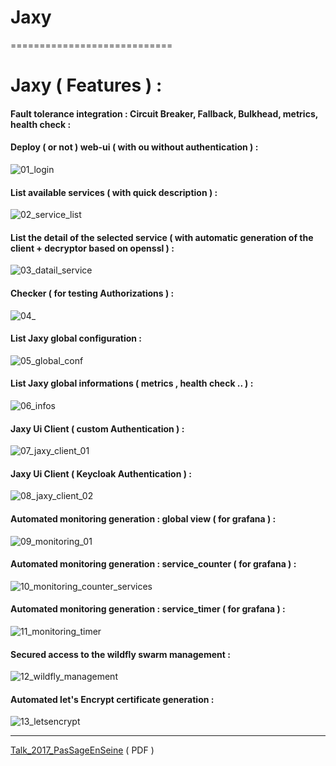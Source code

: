 
# Jaxy


============================

# Jaxy ( Features ) :

#### Fault tolerance integration : Circuit Breaker, Fallback, Bulkhead, metrics, health check :

#### Deploy ( or not ) web-ui ( with ou without authentication ) :

![01_login](https://user-images.githubusercontent.com/7684497/48570327-706af980-e904-11e8-8fe4-a0204eb3b950.png)

#### List available services ( with quick description ) :

![02_service_list](https://user-images.githubusercontent.com/7684497/48570376-8b3d6e00-e904-11e8-8f68-36dd6dd560a2.png)

#### List the detail of the selected service ( with automatic generation of the client + decryptor based on openssl ) :

![03_datail_service](https://user-images.githubusercontent.com/7684497/48570409-9abcb700-e904-11e8-9e63-a54150d2b5b0.png)

#### Checker ( for testing Authorizations ) :

![04_](https://user-images.githubusercontent.com/7684497/48570430-a314f200-e904-11e8-9072-03286ec9ee05.png)

#### List Jaxy global configuration  :

![05_global_conf](https://user-images.githubusercontent.com/7684497/48570449-ac9e5a00-e904-11e8-857a-a2a5edba8fbf.png)

#### List Jaxy global informations ( metrics , health check .. ) :

![06_infos](https://user-images.githubusercontent.com/7684497/48570457-b2943b00-e904-11e8-8c7a-0cdd6fe274a3.png)

#### Jaxy Ui Client ( custom Authentication ) :

![07_jaxy_client_01](https://user-images.githubusercontent.com/7684497/48570468-b88a1c00-e904-11e8-822c-560d5ee38fa3.png)

#### Jaxy Ui Client ( Keycloak Authentication ) :

![08_jaxy_client_02](https://user-images.githubusercontent.com/7684497/48570481-bf189380-e904-11e8-8760-2b0b926a7ed1.png)

#### Automated monitoring generation : global view ( for grafana ) :

![09_monitoring_01](https://user-images.githubusercontent.com/7684497/48570493-c5a70b00-e904-11e8-9854-72451452c9ca.png)

#### Automated monitoring generation : service_counter ( for grafana ) :

![10_monitoring_counter_services](https://user-images.githubusercontent.com/7684497/48570510-cc358280-e904-11e8-9d30-bc0ebe2a0639.png)

#### Automated monitoring generation : service_timer ( for grafana ) :

![11_monitoring_timer](https://user-images.githubusercontent.com/7684497/48570525-d2c3fa00-e904-11e8-8a87-3d665ba3ca6c.png)

#### Secured access to the wildfly swarm management :

![12_wildfly_management](https://user-images.githubusercontent.com/7684497/48570543-de172580-e904-11e8-9a2f-0991e92779e5.png)

#### Automated let's Encrypt certificate generation :

![13_letsencrypt](https://user-images.githubusercontent.com/7684497/48572188-00ab3d80-e909-11e8-802f-a046fa53ab2e.png)

---------------------------------------------

  [Talk_2017_PasSageEnSeine]( https://github.com/rac021/Jax-Y/blob/master/demo_sourceForge/Talk_PasSageEnSeine/Jax-Y.pdf
) ( PDF ) 
